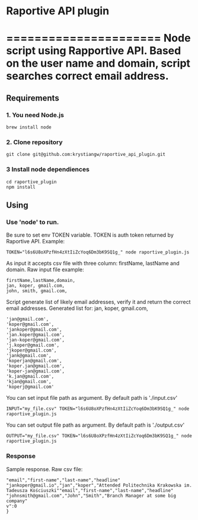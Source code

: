 # Raportive API plugin
======================
Node script using Rapportive API. Based on the user name and domain, script searches correct email address.
======================

## Requirements

###  1. You need Node.js
```
brew install node
```

###  2. Clone repository
```
git clone git@github.com:krystiangw/raportive_api_plugin.git
```
### 3 Install node dependiences
```
cd raportive_plugin
npm install
```

## Using
###  Use 'node' to run. 
Be sure to set env TOKEN variable. TOKEN is auth token returned by Raportive API. Example:

```
TOKEN="l6s6U8oXPzfHn4zXtIiZcYoq6Dm3bK9SQ1g_" node raportive_plugin.js
```

As input it accepts csv file with three column: firstName, lastName and domain. Raw input file example:

```
firstName,lastName,domain,
jan, koper, gmail.com,
john, smith, gmail.com,
```
Script generate list of likely email addresses, verify it and return the correct email addresses.
Generated list for: jan, koper, gmail.com,
```
'jan@gmail.com',
'koper@gmail.com',
'jankoper@gmail.com',
'jan.koper@gmail.com',
'jan-koper@gmail.com',
'j.koper@gmail.com',
'jkoper@gmail.com',
'jank@gmail.com',
'koperjan@gmail.com',
'koper.jan@gmail.com',
'koper-jan@gmail.com',
'k.jan@gmail.com',
'kjan@gmail.com',
'koperj@gmail.com'
```

You can set input file path as argument. By default path is './input.csv'

```
INPUT="my_file.csv" TOKEN="l6s6U8oXPzfHn4zXtIiZcYoq6Dm3bK9SQ1g_" node raportive_plugin.js
```

You can set output file path as argument. By default path is './output.csv'

```
OUTPUT="my_file.csv" TOKEN="l6s6U8oXPzfHn4zXtIiZcYoq6Dm3bK9SQ1g_" node raportive_plugin.js
```

### Response
Sample response. Raw csv file:
```
"email","first-name","last-name","headline"
"jankoper@gmail.io","jan","koper","Attended Politechnika Krakowska im. Tadeusza Kościuszki""email","first-name","last-name","headline"
"johnsmith@gmail.com","John","Smith","Branch Manager at some big company"
v":0
}
```

